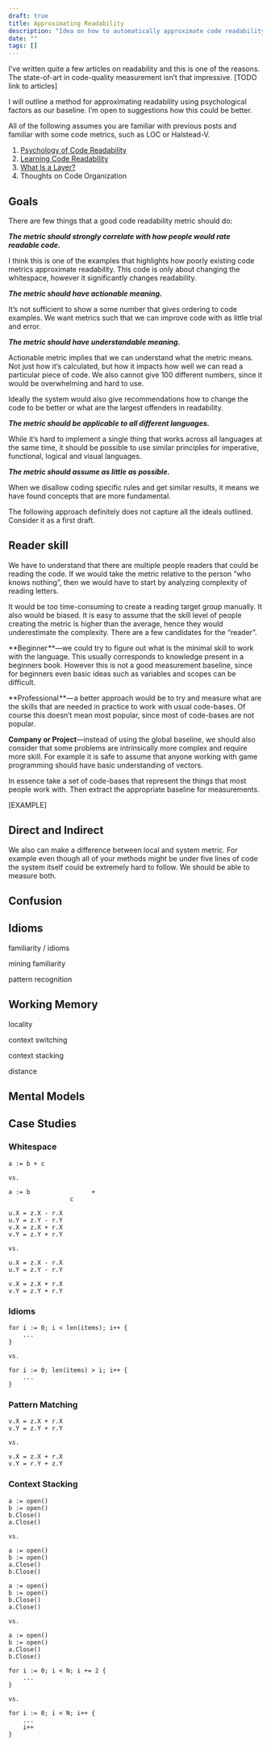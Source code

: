 ```yaml
---
draft: true
title: Approximating Readability
description: "Idea on how to automatically approximate code readability."
date: ""
tags: []
---
```


I’ve written quite a few articles on readability and this is one of the reasons. The state-of-art in code-quality measurement isn’t that impressive. \[TODO link to articles\]

I will outline a method for approximating readability using psychological factors as our baseline. I’m open to suggestions how this could be better.

All of the following assumes you are familiar with previous posts and familiar with some code metrics, such as LOC or Halstead-V.

1.  [Psychology of Code Readability](https://medium.com/@egonelbre/psychology-of-code-readability-d23b1ff1258a)
2.  [Learning Code Readability](https://medium.com/@egonelbre/learning-code-readability-a80e311d3a20)
3.  [What Is a Layer?](https://medium.com/@egonelbre/what-is-a-layer-948bb1a26b5d)
4.  Thoughts on Code Organization

## Goals

There are few things that a good code readability metric should do:

**_The metric should strongly correlate with how people would rate readable code._**

I think this is one of the examples that highlights how poorly existing code metrics approximate readability. This code is only about changing the whitespace, however it significantly changes readability.

**_The metric should have actionable meaning._**

It’s not sufficient to show a some number that gives ordering to code examples. We want metrics such that we can improve code with as little trial and error.

**_The metric should have understandable meaning._**

Actionable metric implies that we can understand what the metric means. Not just how it’s calculated, but how it impacts how well we can read a particular piece of code. We also cannot give 100 different numbers, since it would be overwhelming and hard to use.

Ideally the system would also give recommendations how to change the code to be better or what are the largest offenders in readability.

**_The metric should be applicable to all different languages._**

While it’s hard to implement a single thing that works across all languages at the same time, it should be possible to use similar principles for imperative, functional, logical and visual languages.

**_The metric should assume as little as possible._**

When we disallow coding specific rules and get similar results, it means we have found concepts that are more fundamental.

The following approach definitely does not capture all the ideals outlined. Consider it as a first draft.

## Reader skill

We have to understand that there are multiple people readers that could be reading the code. If we would take the metric relative to the person “who knows nothing”, then we would have to start by analyzing complexity of reading letters.

It would be too time-consuming to create a reading target group manually. It also would be biased. It is easy to assume that the skill level of people creating the metric is higher than the average, hence they would underestimate the complexity. There are a few candidates for the “reader”.

**Beginner **—we could try to figure out what is the minimal skill to work with the language. This usually corresponds to knowledge present in a beginners book. However this is not a good measurement baseline, since for beginners even basic ideas such as variables and scopes can be difficult.

**Professional **— a better approach would be to try and measure what are the skills that are needed in practice to work with usual code-bases. Of course this doesn’t mean most popular, since most of code-bases are not popular.

**Company or Project**—instead of using the global baseline, we should also consider that some problems are intrinsically more complex and require more skill. For example it is safe to assume that anyone working with game programming should have basic understanding of vectors.

In essence take a set of code-bases that represent the things that most people work with. Then extract the appropriate baseline for measurements.

\[EXAMPLE\]

## Direct and Indirect

We also can make a difference between local and system metric. For example even though all of your methods might be under five lines of code the system itself could be extremely hard to follow. We should be able to measure both.

## Confusion

## Idioms

familiarity / idioms

mining familiarity

pattern recognition

## Working Memory

locality

context switching

context stacking

distance

## Mental Models


## Case Studies

### Whitespace

```
a := b + c

vs.

a := b                 +
				 c
```

```
u.X = z.X - r.X
u.Y = z.Y - r.Y
v.X = z.X + r.X
v.Y = z.Y + r.Y

vs.

u.X = z.X - r.X
u.Y = z.Y - r.Y

v.X = z.X + r.X
v.Y = z.Y + r.Y
```

### Idioms

```
for i := 0; i < len(items); i++ {
	...
}

vs.

for i := 0; len(items) > i; i++ {
	...
}
```

### Pattern Matching

```
v.X = z.X + r.X
v.Y = z.Y + r.Y

vs.

v.X = z.X + r.X
v.Y = r.Y + z.Y
```


### Context Stacking

```
a := open()
b := open()
b.Close()
a.Close()

vs.

a := open()
b := open()
a.Close()
b.Close()
```

```
a := open()
b := open()
b.Close()
a.Close()

vs.

a := open()
b := open()
a.Close()
b.Close()
```

```
for i := 0; i < N; i += 2 {
    ...
}

vs.

for i := 0; i < N; i++ {
    ...
    i++
}
```